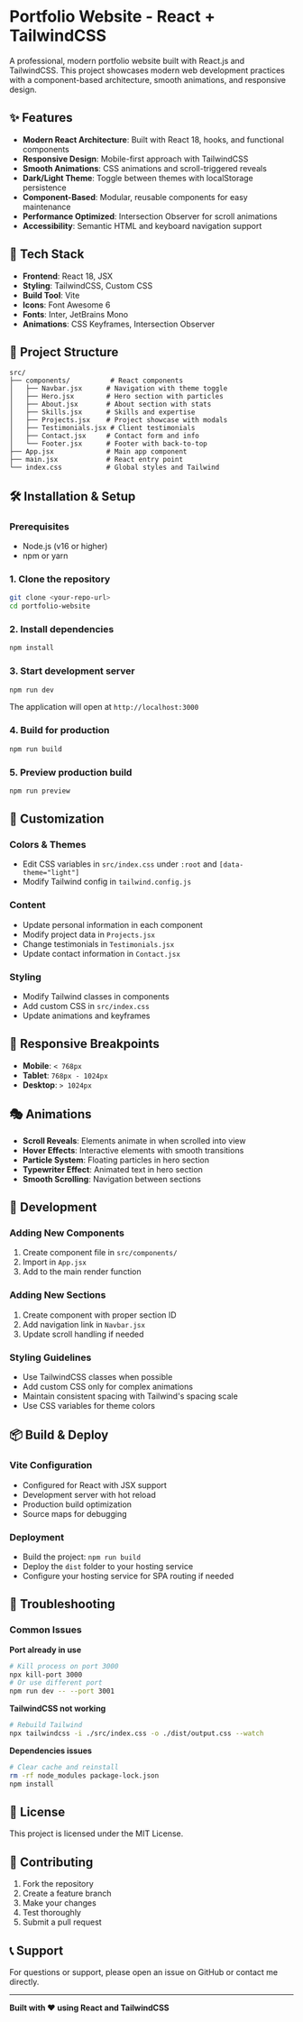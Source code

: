 # Portfolio Website - React + TailwindCSS

A professional, modern portfolio website built with React.js and TailwindCSS. This project showcases modern web development practices with a component-based architecture, smooth animations, and responsive design.

## ✨ Features

- **Modern React Architecture**: Built with React 18, hooks, and functional components
- **Responsive Design**: Mobile-first approach with TailwindCSS
- **Smooth Animations**: CSS animations and scroll-triggered reveals
- **Dark/Light Theme**: Toggle between themes with localStorage persistence
- **Component-Based**: Modular, reusable components for easy maintenance
- **Performance Optimized**: Intersection Observer for scroll animations
- **Accessibility**: Semantic HTML and keyboard navigation support

## 🚀 Tech Stack

- **Frontend**: React 18, JSX
- **Styling**: TailwindCSS, Custom CSS
- **Build Tool**: Vite
- **Icons**: Font Awesome 6
- **Fonts**: Inter, JetBrains Mono
- **Animations**: CSS Keyframes, Intersection Observer

## 📁 Project Structure

```
src/
├── components/          # React components
│   ├── Navbar.jsx      # Navigation with theme toggle
│   ├── Hero.jsx        # Hero section with particles
│   ├── About.jsx       # About section with stats
│   ├── Skills.jsx      # Skills and expertise
│   ├── Projects.jsx    # Project showcase with modals
│   ├── Testimonials.jsx # Client testimonials
│   ├── Contact.jsx     # Contact form and info
│   └── Footer.jsx      # Footer with back-to-top
├── App.jsx             # Main app component
├── main.jsx            # React entry point
└── index.css           # Global styles and Tailwind
```

## 🛠️ Installation & Setup

### Prerequisites
- Node.js (v16 or higher)
- npm or yarn

### 1. Clone the repository
```bash
git clone <your-repo-url>
cd portfolio-website
```

### 2. Install dependencies
```bash
npm install
```

### 3. Start development server
```bash
npm run dev
```

The application will open at `http://localhost:3000`

### 4. Build for production
```bash
npm run build
```

### 5. Preview production build
```bash
npm run preview
```

## 🎨 Customization

### Colors & Themes
- Edit CSS variables in `src/index.css` under `:root` and `[data-theme="light"]`
- Modify Tailwind config in `tailwind.config.js`

### Content
- Update personal information in each component
- Modify project data in `Projects.jsx`
- Change testimonials in `Testimonials.jsx`
- Update contact information in `Contact.jsx`

### Styling
- Modify Tailwind classes in components
- Add custom CSS in `src/index.css`
- Update animations and keyframes

## 📱 Responsive Breakpoints

- **Mobile**: `< 768px`
- **Tablet**: `768px - 1024px`
- **Desktop**: `> 1024px`

## 🎭 Animations

- **Scroll Reveals**: Elements animate in when scrolled into view
- **Hover Effects**: Interactive elements with smooth transitions
- **Particle System**: Floating particles in hero section
- **Typewriter Effect**: Animated text in hero section
- **Smooth Scrolling**: Navigation between sections

## 🔧 Development

### Adding New Components
1. Create component file in `src/components/`
2. Import in `App.jsx`
3. Add to the main render function

### Adding New Sections
1. Create component with proper section ID
2. Add navigation link in `Navbar.jsx`
3. Update scroll handling if needed

### Styling Guidelines
- Use TailwindCSS classes when possible
- Add custom CSS only for complex animations
- Maintain consistent spacing with Tailwind's spacing scale
- Use CSS variables for theme colors

## 📦 Build & Deploy

### Vite Configuration
- Configured for React with JSX support
- Development server with hot reload
- Production build optimization
- Source maps for debugging

### Deployment
- Build the project: `npm run build`
- Deploy the `dist` folder to your hosting service
- Configure your hosting service for SPA routing if needed

## 🐛 Troubleshooting

### Common Issues

**Port already in use**
```bash
# Kill process on port 3000
npx kill-port 3000
# Or use different port
npm run dev -- --port 3001
```

**TailwindCSS not working**
```bash
# Rebuild Tailwind
npx tailwindcss -i ./src/index.css -o ./dist/output.css --watch
```

**Dependencies issues**
```bash
# Clear cache and reinstall
rm -rf node_modules package-lock.json
npm install
```

## 📄 License

This project is licensed under the MIT License.

## 🤝 Contributing

1. Fork the repository
2. Create a feature branch
3. Make your changes
4. Test thoroughly
5. Submit a pull request

## 📞 Support

For questions or support, please open an issue on GitHub or contact me directly.

---

**Built with ❤️ using React and TailwindCSS**
